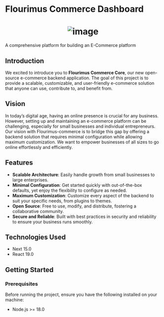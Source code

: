 # Flourimus Commerce Dashboard

<h1 align="center">
  <img src="https://i.ibb.co/k5wWJts/Untitled.png" alt="image">
</h1>

A comprehensive platform for building an E-Commerce platform

## Introduction

We excited to introduce you to **Flourimus Commerce Core**, our new open-source e-commerce backend application. The goal of this project is to provide a scalable, customizable, and user-friendly e-commerce solution that anyone can use, contribute to, and benefit from.

## Vision

In today’s digital age, having an online presence is crucial for any business. However, setting up and maintaining an e-commerce platform can be challenging, especially for small businesses and individual entrepreneurs. Our vision with Flourimus-commerce is to bridge this gap by offering a backend solution that requires minimal configuration while allowing maximum customization. We want to empower businesses of all sizes to go online effortlessly and efficiently.

## Features

- **Scalable Architecture**: Easily handle growth from small businesses to large enterprises.
- **Minimal Configuration**: Get started quickly with out-of-the-box defaults, yet enjoy the flexibility to configure as needed.
- **Maximum Customization**: Customize every aspect of the backend to suit your specific needs, from plugins to themes.
- **Open Source**: Free to use, modify, and distribute, fostering a collaborative community.
- **Secure and Reliable**: Built with best practices in security and reliability to ensure your business runs smoothly.


## Technologies Used

- Next 15.0
- React 19.0

## Getting Started

### Prerequisites

Before running the project, ensure you have the following installed on your machine:

- Node.js >= 18.0
